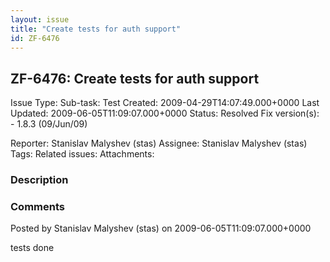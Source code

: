 ```yaml
---
layout: issue
title: "Create tests for auth support"
id: ZF-6476
---
```


ZF-6476: Create tests for auth support
--------------------------------------

 Issue Type: Sub-task: Test Created: 2009-04-29T14:07:49.000+0000 Last Updated: 2009-06-05T11:09:07.000+0000 Status: Resolved Fix version(s): - 1.8.3 (09/Jun/09)
 
 Reporter:  Stanislav Malyshev (stas)  Assignee:  Stanislav Malyshev (stas)  Tags: 
 Related issues: 
 Attachments: 
### Description

 

 

### Comments

Posted by Stanislav Malyshev (stas) on 2009-06-05T11:09:07.000+0000

tests done

 

 